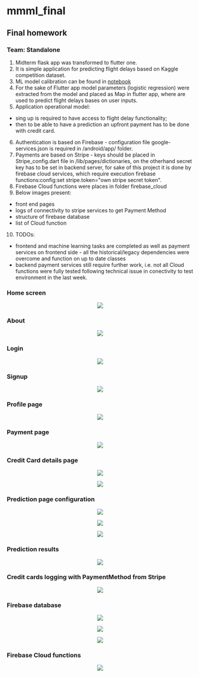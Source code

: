 # mmml_final
## Final homework

### Team: Standalone 
1. Midterm flask app was transformed to flutter one.
2. It is simple application for predicting flight delays based on Kaggle competition dataset.
3. ML model calibration can be found in [notebook](https://github.com/GrzBoc/mlap_strup/blob/master/model_notebook/gb_HW05_def.ipynb)
4. For the sake of Flutter app model parameters (logistic regression) were extracted from the model and placed as Map in flutter app, where are used to predict flight delays bases on user inputs.
5. Application operational model:
  - sing up is required to have access to flight delay functionality;
  - then to be able to have a prediction an upfront payment has to be done with credit card.
6. Authentication is based on Firebase - configuration file google-services.json is required in /android/app/ folder.
7. Payments are based on Stripe - keys should be placed in Stripe_config.dart file in /lib/pages/dictionaries, on the otherhand secret key has to be set in backend server, for sake of this project it is done by firebase cloud services, which require execution firebase functions:config:set stripe.token="own stripe secret token".
8. Firebase Cloud functions were places in folder firebase_cloud
9. Below images present:
  - front end pages
  - logs of connectivity to stripe services to get Payment Method
  - structure of firebase database
  - list of Cloud function
10. TODOs:
  - frontend and machine learning tasks are completed as well as payment services on frontend side - all the historical/legacy dependencies were overcome and function on up to date classes
  - backend payment services still require further work, i.e. not all Cloud functions were fully tested following technical issue in conectivity to test environment in the last week.

### Home screen
<p align="center"> <img src="/screenshots/app_01.jpg" ></p>

### About
<p align="center"> <img src="/screenshots/app_03.jpg" ></p>

### Login
<p align="center"> <img src="/screenshots/app_02.jpg" ></p>

### Signup
<p align="center"> <img src="/screenshots/app_04.jpg"></p>

### Profile page
<p align="center"> <img src="/screenshots/app_11.jpg"></p>

### Payment page
<p align="center"> <img src="/screenshots/app_10.jpg"></p>

### Credit Card details page
<p align="center"> <img src="/screenshots/app_12.jpg"></p>
<p align="center"> <img src="/screenshots/app_13.jpg"></p>

### Prediction page configuration
<p align="center"> <img src="/screenshots/app_14.jpg"></p>
<p align="center"> <img src="/screenshots/app_15.jpg"></p>
<p align="center"> <img src="/screenshots/app_16.jpg"></p>

### Prediction results
<p align="center"> <img src="/screenshots/app_17.jpg"></p>

### Credit cards logging with PaymentMethod from Stripe
<p align="center"> <img src="/screenshots/fb_app_02.jpg"></p>

### Firebase database
<p align="center"> <img src="/screenshots/fb_01.jpg"></p>
<p align="center"> <img src="/screenshots/fb_02.jpg"></p>
<p align="center"> <img src="/screenshots/fb_03.jpg"></p>

### Firebase Cloud functions
<p align="center"> <img src="/screenshots/fb_04.jpg"></p>


